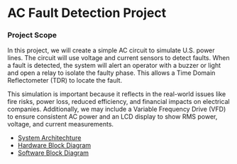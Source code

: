# AC Fault Detection Project


 ### Project Scope
 In this project, we will create a simple AC circuit to simulate U.S. power lines. The circuit will use voltage and current sensors to detect faults. When a fault is detected, the system will alert an operator with a buzzer or light and open a relay to isolate the faulty phase. This allows a Time Domain Reflectometer (TDR) to locate the fault.

This simulation is important because it reflects in the real-world issues like fire risks, power loss, reduced efficiency, and financial impacts on electrical companies. Additionally, we may include a Variable Frequency Drive (VFD) to ensure consistent AC power and an LCD display to show RMS power, voltage, and current measurements.


- [System Architechture](https://github.com/keyemel19/AC-Fault-Detection-Project/blob/main/ARCHITECTURE.md)
- [Hardware Block Diagram]()
- [Software Block Diagram]()



